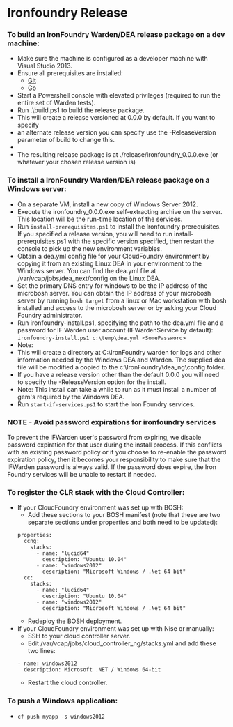
Ironfoundry Release
==========

### To build an IronFoundry Warden/DEA release package on a dev machine:
* Make sure the machine is configured as a developer machine with Visual Studio 2013.
* Ensure all prerequisites are installed:
  * [Git](http://git-scm.com/)
  * [Go](http://golang.org/)
* Start a Powershell console with elevated privileges (required to run the entire set of Warden tests).
* Run .\build.ps1 to build the release package.  
*   This will create a release versioned at 0.0.0 by default.  If you want to specify 
*   an alternate release version you can specify use the -ReleaseVersion parameter of build to change this.
*
* The resulting release package is at ./release/ironfoundry_0.0.0.exe (or whatever your chosen release version is)

### To install a IronFoundry Warden/DEA release package on a Windows server:
* On a separate VM, install a new copy of Windows Server 2012.
* Execute the ironfoundry_0.0.0.exe self-extracting archive on the server.  This location will be the run-time location of the services.
* Run `install-prerequisites.ps1` to install the Ironfoundry prerequisites.  If you specified a release version, you will need to run install-prerequisites.ps1 with the specific version specified, then restart the console to pick up the new environment variables.
* Obtain a dea.yml config file for your CloudFoundry environment by copying it from an existing Linux DEA in your environment to the Windows server. You can find the dea.yml file at /var/vcap/jobs/dea_next/config on the Linux DEA.
* Set the primary DNS entry for windows to be the IP address of the
  microbosh server. You can obtain the IP address of your microbosh
  server by running `bosh target` from a linux or Mac workstation with bosh installed and access to
  the microbosh server or by asking your Cloud Foundry administrator.
* Run ironfoundry-install.ps1, specifying the path to the dea.yml file and a password for IF Warden user account (IFWardenService by default):
`ironfoundry-install.ps1 c:\temp\dea.yml <SomePassword>`
* Note:
 * This will create a directory at C:\IronFoundry warden for logs and other information needed by the Windows DEA and Warden.  The supplied dea file will be modified a copied to the c:\IronFoundry\dea_ng\config folder.
  * If you have a release version other than the default 0.0.0 you will need to specify the -ReleaseVersion option for the install.
  * Note: This install can take a while to run as it must install a number of gem's required by the Windows DEA.
* Run `start-if-services.ps1` to start the Iron Foundry services.

### NOTE - Avoid password expirations for ironfoundry services
To prevent the IFWarden user's password from expiring, we disable
password expiration for that user during the install process. If this
conflicts with an existing password policy or if you choose to
re-enable the password expiration policy, then it becomes your
responsibility to make sure that the IFWarden password is always
valid. If the password does expire, the Iron Foundry services will be
unable to restart if needed.

### To register the CLR stack with the Cloud Controller:
* If your CloudFoundry environment was set up with BOSH:
  * Add these sections to your BOSH manifest (note that these are two separate sections under properties and both need to be updated):
  ```
  properties:
    ccng:
      stacks:
        - name: "lucid64"
          description: "Ubuntu 10.04"    
        - name: "windows2012"
          description: "Microsoft Windows / .Net 64 bit"
    cc:
      stacks:
        - name: "lucid64"
          description: "Ubuntu 10.04"    
        - name: "windows2012"
          description: "Microsoft Windows / .Net 64 bit"
  ```
  * Redeploy the BOSH deployment.
* If your CloudFoundry environment was set up with Nise or manually:
  * SSH to your cloud controller server.
  * Edit /var/vcap/jobs/cloud_controller_ng/stacks.yml and add these two lines:
  ```
  - name: windows2012
    description: Microsoft .NET / Windows 64-bit
  ```
  * Restart the cloud controller.

### To push a Windows application:
* `cf push myapp -s windows2012`
